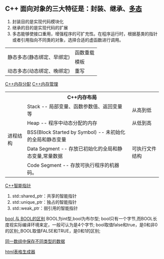 ## C++ 面向对象的三大特征是：封装、继承、[多态](https://blog.csdn.net/weixin_45897952/article/details/124904764)

1. 封装目的是实现代码模块化 
2. 继承的目的是实现代码的扩展
3. 多态能够使接口重用，增强程序的可扩充性。在程序运行时，根据基类的指针或者引用指向不同类的对象，选择合适的虚函数进行调用。
<table>
  <tbody>
    <tr>
      <td rowspan="2">静态多态(静态绑定、早绑定)</td>
      <td>函数重载</td>
    </tr>
    <tr>
      <td>模板</td>
    </tr>
    <tr>
      <td>动态多态(动态绑定、晚绑定)</td>
      <td>重写</td>
    </tr>
  </tbody>

</table>


[C++内存分配](https://blog.csdn.net/Chroniccandy/article/details/109053967)
[C++内存管理](https://blog.csdn.net/zju_fish1996/article/details/108858577)

<table>
  <tbody>
    <tr>
      <th colspan="3">C++内存布局</th>
    </tr>
    <tr>
      <td rowspan="5" >进程结构</td>
      <td>Stack -- 局部变量、函数参数值、返回变量等</td>
      <td>从高到低</td>
    </tr>
    <tr>
      <td>Heap -- 程序中动态分配的内存</td>
      <td>从低到高</td>
    </tr>
    <tr>
      <td>BSS(Block Started by Symbol) -- 未初始化的全局和静态变量</td>
      <td rowspan="3" >可执行文件结构</td>
    </tr>
    <tr>
      <td>Data Segment --  存放已初始化的全局和静态变量,常量数据</td>
    </tr>
    <tr>
      <td>Code Segment -- 存放可执行程序的机器码。</td>
    </tr>
  </tbody>
</table>

[C++智能指针](https://blog.csdn.net/qq_56673429/article/details/124837626)
1. std::shared_ptr：共享的智能指针
2. std::unique_ptr：独占的智能指针
3. std::weak_ptr：弱引用的智能指针

[bool 与 BOOL的区别](https://blog.csdn.net/gubaofu/article/details/115179096)
BOOL为int型,bool为布尔型;
bool只有一个字节,而BOOL长度视实际编译环境来定，一般可认为是4个字节;
bool取值false和true，是0和非0的区别;,BOOL取值FALSE和TRUE，是0和1的区别;

[同一数组中保存不同类型的数据](http://blog.leanote.com/post/lee-romantic/e78e32f87267)



[html表格生成器](https://c.runoob.com/front-end/7688/)